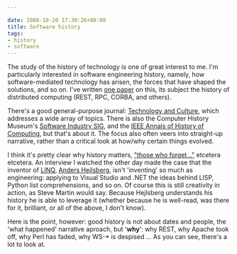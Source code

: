 ```yaml
---

date: 2008-10-20 17:30:26+00:00
title: Software history
tags:
- history
- software
---
```


The study of the history of technology is one of great interest to me. I'm particularly interested in software engineering history, namely, how software-mediated technology has arisen, the forces that have shaped the solutions, and so on. I've written [one paper](http://www.neilernst.net/blog/wp-content/uploads/2007/08/swhist.pdf) on this, its subject the history of distributed computing (REST, RPC, CORBA, and others).

There's a good general-purpose journal: [Technology and Culture](http://muse.jhu.edu/journals/technology_and_culture/), which addresses a wide array of topics. There is also the Computer History Museum's [Software Industry SIG](http://www.softwarehistory.org/), and the [IEEE Annals of History of Computing](http://muse.jhu.edu/journals/ieee_annals_of_the_history_of_computing/toc/ahc.30.3.html), but that's about it. The focus also often veers into straight-up narrative, rather than a critical look at how/why certain things evolved.

I think it's pretty clear why history matters, ["those who forget .."](http://answers.google.com/answers/threadview?id=495329) etcetera etcetera. An interview I watched the other day made the case that the inventor of [LINQ](http://msdn.microsoft.com/en-us/netframework/aa904594.aspx), [Anders Hejlsberg](http://en.wikipedia.org/wiki/Anders_Hejlsberg), isn't 'inventing' so much as engineering: applying to Visual Studio and .NET the ideas behind LISP, Python list comprehensions, and so on. Of course this is still creativity in action, as Steve Martin would say. Because Hejlsberg understands his history he is able to leverage it (whether because he is well-read, was there for it, brilliant, or all of the above, I don't know).

Here is the point, however: good history is not about dates and people, the 'what happened' narrative aproach, but '**why**': why REST, why Apache took off, why Perl has faded, why WS-* is despised ... As you can see, there's a lot to look at.
